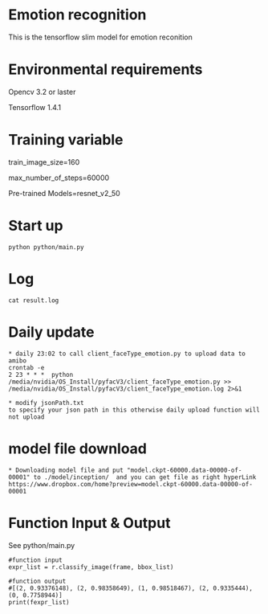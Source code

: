 # Emotion recognition
This is the tensorflow slim model for emotion reconition

# Environmental requirements
Opencv 3.2 or laster

Tensorflow 1.4.1

# Training variable
train_image_size=160 

max_number_of_steps=60000 

Pre-trained Models=resnet_v2_50

# Start up
```
python python/main.py
```

# Log
```
cat result.log
```

# Daily update
```
* daily 23:02 to call client_faceType_emotion.py to upload data to amibo
crontab -e
2 23 * * *  python  /media/nvidia/OS_Install/pyfacV3/client_faceType_emotion.py >> /media/nvidia/OS_Install/pyfacV3/client_faceType_emotion.log 2>&1
```
```
* modify jsonPath.txt
to specify your json path in this otherwise daily upload function will not upload

```

# model file download
```
* Downloading model file and put "model.ckpt-60000.data-00000-of-00001" to ./model/inception/  and you can get file as right hyperLink https://www.dropbox.com/home?preview=model.ckpt-60000.data-00000-of-00001​
```

# Function Input & Output

See python/main.py

```
#function input
expr_list = r.classify_image(frame, bbox_list)

#function output
#[(2, 0.93376148), (2, 0.98358649), (1, 0.98518467), (2, 0.9335444), (0, 0.7758944)]
print(fexpr_list)
```
